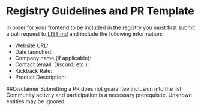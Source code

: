 # Registry Guidelines and PR Template

In order for your frontend to be included in the registry you must first submit a pull request to [LIST.md](LIST.md) and include the following information: 

- Website URL: 
- Date launched: 
- Company name (if applicable): 
- Contact (email, Discord, etc.): 
- Kickback Rate: 
- Product Description: 

##Disclaimer
Submitting a PR does not guarantee inclusion into the list. Community activity and participation is a necessary prerequisite. Unknown entities may be ignored. 
